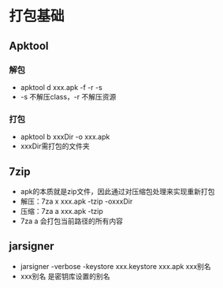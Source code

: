 # 打包基础

## Apktool

### 解包

* apktool d xxx.apk -f -r -s
* -s 不解压class，-r 不解压资源

### 打包

* apktool b xxxDir -o xxx.apk
* xxxDir需打包的文件夹

## 7zip

* apk的本质就是zip文件，因此通过对压缩包处理来实现重新打包
* 解压：7za x xxx.apk -tzip -oxxxDir
* 压缩：7za a xxx.apk -tzip
* 7za a 会打包当前路径的所有内容

## jarsigner

* jarsigner -verbose -keystore xxx.keystore xxx.apk xxx别名
* xxx别名 是密钥库设置的别名
